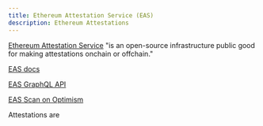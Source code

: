 ```yaml
---
title: Ethereum Attestation Service (EAS)
description: Ethereum Attestations
---
```


[Ethereum Attestation Service](https://attest.org/) "is an open-source infrastructure public good for making attestations onchain or offchain."

[EAS docs](https://docs.attest.org/)

[EAS GraphQL API](https://docs.attest.org/docs/developer-tools/api)

[EAS Scan on Optimism](https://optimism.easscan.org/schemas)

Attestations are